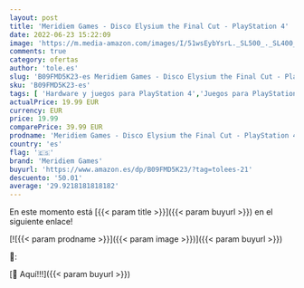 ```yaml
---
layout: post
title: 'Meridiem Games - Disco Elysium the Final Cut - PlayStation 4'
date: 2022-06-23 15:22:09
image: 'https://m.media-amazon.com/images/I/51wsEybYsrL._SL500_._SL400_.jpg'
comments: true
category: ofertas
author: 'tole.es'
slug: 'B09FMD5K23-es Meridiem Games - Disco Elysium the Final Cut - PlayStation 4'
sku: 'B09FMD5K23-es'
tags: [ 'Hardware y juegos para PlayStation 4','Juegos para PlayStation 4','Videojuegos','meridiem games','playstation','🇪🇸', ]
actualPrice: 19.99 EUR
currency: EUR
price: 19.99
comparePrice: 39.99 EUR
prodname: 'Meridiem Games - Disco Elysium the Final Cut - PlayStation 4'
country: 'es'
flag: '🇪🇸'
brand: 'Meridiem Games'
buyurl: 'https://www.amazon.es/dp/B09FMD5K23/?tag=tolees-21'
descuento: '50.01'
average: '29.9218181818182'
---
```


En este momento está [{{< param title >}}]({{< param buyurl >}}) en el siguiente enlace!

[![{{< param prodname >}}]({{< param image >}})]({{< param buyurl >}})

🔎:


[🛒 Aquí!!!]({{< param buyurl >}})
